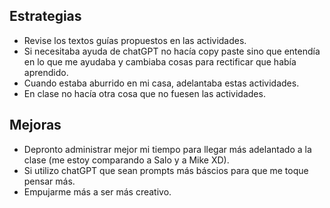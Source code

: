 ## Estrategias
* Revise los textos guías propuestos en las actividades.
* Si necesitaba ayuda de chatGPT no hacía copy paste sino que entendía en lo que me ayudaba y cambiaba cosas para rectificar que había aprendido.
* Cuando estaba aburrido en mi casa, adelantaba estas actividades.
* En clase no hacía otra cosa que no fuesen las actividades.
## Mejoras
* Depronto administrar mejor mi tiempo para llegar más adelantado a la clase (me estoy comparando a Salo y a Mike XD).
* Si utilizo chatGPT que sean prompts más báscios para que me toque pensar más.
* Empujarme más a ser más creativo.
